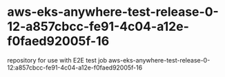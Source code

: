 # aws-eks-anywhere-test-release-0-12-a857cbcc-fe91-4c04-a12e-f0faed92005f-16
repository for use with E2E test job aws-eks-anywhere-test-release-0-12:a857cbcc-fe91-4c04-a12e-f0faed92005f-16
